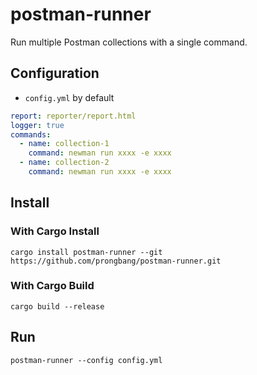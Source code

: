 # postman-runner

Run multiple Postman collections with a single command.

## Configuration

- `config.yml` by default

```yaml
report: reporter/report.html
logger: true
commands:
  - name: collection-1
    command: newman run xxxx -e xxxx
  - name: collection-2
    command: newman run xxxx -e xxxx
```

## Install

### With Cargo Install

```shell
cargo install postman-runner --git https://github.com/prongbang/postman-runner.git
```

### With Cargo Build

```shell
cargo build --release
```

## Run

```shell
postman-runner --config config.yml
```
